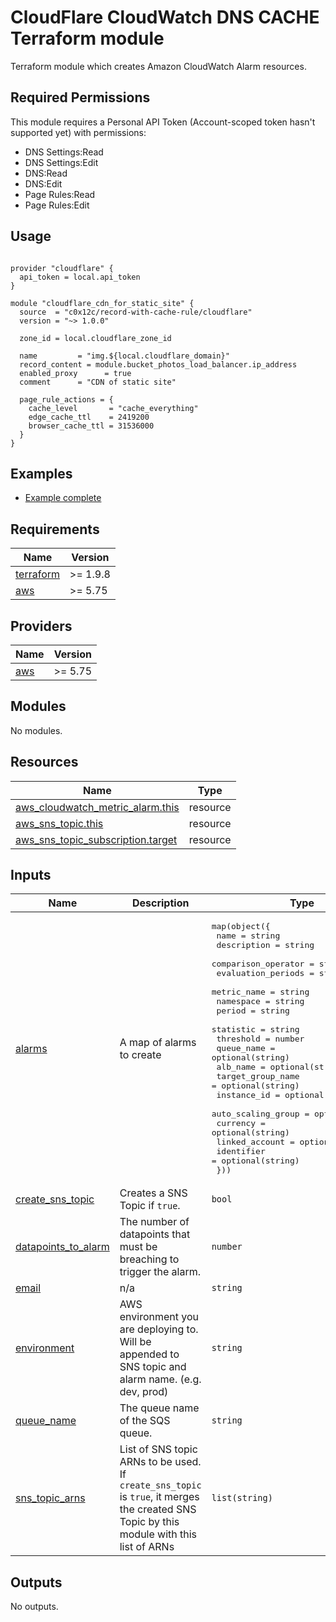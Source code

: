 # CloudFlare CloudWatch DNS CACHE Terraform module

Terraform module which creates Amazon CloudWatch Alarm resources.

## Required Permissions

This module requires a Personal API Token (Account-scoped token hasn't supported yet) with permissions:

- DNS Settings:Read
- DNS Settings:Edit
- DNS:Read
- DNS:Edit
- Page Rules:Read
- Page Rules:Edit

## Usage

```hcl

provider "cloudflare" {
  api_token = local.api_token
}

module "cloudflare_cdn_for_static_site" {
  source  = "c0x12c/record-with-cache-rule/cloudflare"
  version = "~> 1.0.0"

  zone_id = local.cloudflare_zone_id

  name         = "img.${local.cloudflare_domain}"
  record_content = module.bucket_photos_load_balancer.ip_address
  enabled_proxy      = true
  comment      = "CDN of static site"

  page_rule_actions = {
    cache_level       = "cache_everything"
    edge_cache_ttl    = 2419200
    browser_cache_ttl = 31536000
  }
}
```

## Examples

- [Example complete](./examples/complete/)

<!-- BEGIN_TF_DOCS -->

## Requirements

| Name                                                                      | Version  |
|---------------------------------------------------------------------------|----------|
| <a name="requirement_terraform"></a> [terraform](#requirement\_terraform) | >= 1.9.8 |
| <a name="requirement_aws"></a> [aws](#requirement\_aws)                   | >= 5.75  |

## Providers

| Name                                              | Version |
|---------------------------------------------------|---------|
| <a name="provider_aws"></a> [aws](#provider\_aws) | >= 5.75 |

## Modules

No modules.

## Resources

| Name                                                                                                                                    | Type     |
|-----------------------------------------------------------------------------------------------------------------------------------------|----------|
| [aws_cloudwatch_metric_alarm.this](https://registry.terraform.io/providers/hashicorp/aws/latest/docs/resources/cloudwatch_metric_alarm) | resource |
| [aws_sns_topic.this](https://registry.terraform.io/providers/hashicorp/aws/latest/docs/resources/sns_topic)                             | resource |
| [aws_sns_topic_subscription.target](https://registry.terraform.io/providers/hashicorp/aws/latest/docs/resources/sns_topic_subscription) | resource |

## Inputs

| Name                                                                                            | Description                                                                                                                               | Type                                                                                                                                                                                                                                                                                                                                                                                                                                                                                                                                                                                                                                                                                                                                                                   | Default | Required |
|-------------------------------------------------------------------------------------------------|-------------------------------------------------------------------------------------------------------------------------------------------|------------------------------------------------------------------------------------------------------------------------------------------------------------------------------------------------------------------------------------------------------------------------------------------------------------------------------------------------------------------------------------------------------------------------------------------------------------------------------------------------------------------------------------------------------------------------------------------------------------------------------------------------------------------------------------------------------------------------------------------------------------------------|---------|:--------:|
| <a name="input_alarms"></a> [alarms](#input\_alarms)                                            | A map of alarms to create                                                                                                                 | <pre>map(object({<br/>    name                = string<br/>    description         = string<br/>    comparison_operator = string<br/>    evaluation_periods  = string<br/>    metric_name         = string<br/>    namespace           = string<br/>    period              = string<br/>    statistic           = string<br/>    threshold           = number<br/>    queue_name          = optional(string)<br/>    alb_name            = optional(string)<br/>    target_group_name   = optional(string)<br/>    instance_id         = optional(string)<br/>    auto_scaling_group  = optional(string)<br/>    currency            = optional(string)<br/>    linked_account      = optional(string)<br/>    identifier          = optional(string)<br/>  }))</pre> | n/a     |   yes    |
| <a name="input_create_sns_topic"></a> [create\_sns\_topic](#input\_create\_sns\_topic)          | Creates a SNS Topic if `true`.                                                                                                            | `bool`                                                                                                                                                                                                                                                                                                                                                                                                                                                                                                                                                                                                                                                                                                                                                                 | `true`  |    no    |
| <a name="input_datapoints_to_alarm"></a> [datapoints\_to\_alarm](#input\_datapoints\_to\_alarm) | The number of datapoints that must be breaching to trigger the alarm.                                                                     | `number`                                                                                                                                                                                                                                                                                                                                                                                                                                                                                                                                                                                                                                                                                                                                                               | `null`  |    no    |
| <a name="input_email"></a> [email](#input\_email)                                               | n/a                                                                                                                                       | `string`                                                                                                                                                                                                                                                                                                                                                                                                                                                                                                                                                                                                                                                                                                                                                               | n/a     |   yes    |
| <a name="input_environment"></a> [environment](#input\_environment)                             | AWS environment you are deploying to. Will be appended to SNS topic and alarm name. (e.g. dev, prod)                                      | `string`                                                                                                                                                                                                                                                                                                                                                                                                                                                                                                                                                                                                                                                                                                                                                               | n/a     |   yes    |
| <a name="input_queue_name"></a> [queue\_name](#input\_queue\_name)                              | The queue name of the SQS queue.                                                                                                          | `string`                                                                                                                                                                                                                                                                                                                                                                                                                                                                                                                                                                                                                                                                                                                                                               | `null`  |    no    |
| <a name="input_sns_topic_arns"></a> [sns\_topic\_arns](#input\_sns\_topic\_arns)                | List of SNS topic ARNs to be used. If `create_sns_topic` is `true`, it merges the created SNS Topic by this module with this list of ARNs | `list(string)`                                                                                                                                                                                                                                                                                                                                                                                                                                                                                                                                                                                                                                                                                                                                                         | `[]`    |    no    |

## Outputs

No outputs.
<!-- END_TF_DOCS -->